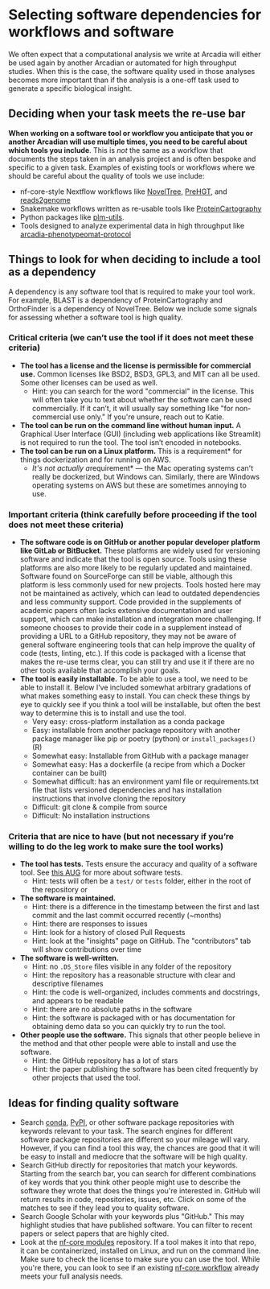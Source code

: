 # Selecting software dependencies for workflows and software

We often expect that a computational analysis we write at Arcadia will either be used again by another Arcadian or automated for high throughput studies. When this is the case, the software quality used in those analyses becomes more important than if the analysis is a one-off task used to generate a specific biological insight.

## Deciding when your task meets the re-use bar

**When working on a software tool or workflow you anticipate that you or another Arcadian will use multiple times, you need to be careful about which tools you include**. This is _not_ the same as a workflow that documents the steps taken in an analysis project and is often bespoke and specific to a given task. Examples of existing tools or workflows where we should be careful about the quality of tools we use include:

- nf-core-style Nextflow workflows like [NovelTree](https://github.com/Arcadia-Science/noveltree), [PreHGT](https://github.com/Arcadia-Science/prehgt), and [reads2genome](https://github.com/Arcadia-Science/reads2genome)
- Snakemake workflows written as re-usable tools like [ProteinCartography](https://github.com/Arcadia-Science/ProteinCartography/)
- Python packages like [plm-utils](https://github.com/Arcadia-Science/2024-plm-utils).
- Tools designed to analyze experimental data in high throughput like [arcadia-phenotypeomat-protocol]([https://github.com/Arcadia-Science/arcadia-phenotypeomat-protocol)

## Things to look for when deciding to include a tool as a dependency

A dependency is any software tool that is required to make your tool work. For example, BLAST is a dependency of ProteinCartography and OrthoFinder is a dependency of NovelTree. Below we include some signals for assessing whether a software tool is high quality.

### Critical criteria (we can’t use the tool if it does not meet these criteria)

- **The tool has a license and the license is permissible for commercial use.** Common licenses like BSD2, BSD3, GPL3, and MIT can all be used. Some other licenses can be used as well.
  - Hint: you can search for the word "commercial" in the license. This will often take you to text about whether the software can be used commercially. If it can’t, it will usually say something like "for non-commercial use only." If you're unsure, reach out to Katie.
- **The tool can be run on the command line without human input.** A Graphical User Interface (GUI) (including web applications like Streamlit) is not required to run the tool. The tool isn’t encoded in notebooks.
- **The tool can be run on a Linux platform.** This is a requirement\* for things dockerization and for running on AWS.
  - *It's not actually a*requirement\* — the Mac operating systems can't really be dockerized, but Windows can. Similarly, there are Windows operating systems on AWS but these are sometimes annoying to use.

### Important criteria (think carefully before proceeding if the tool does not meet these criteria)

- **The software code is on GitHub or another popular developer platform like GitLab or BitBucket.** 
These platforms are widely used for versioning software and indicate that the tool is open source. Tools using these platforms are also more likely to be regularly updated and maintained. Software found on SourceForge can still be viable, although this platform is less commonly used for new projects. Tools hosted here may not be maintained as actively, which can lead to outdated dependencies and less community support. Code provided in the supplements of academic papers often lacks extensive documentation and user support, which can make installation and integration more challenging. If someone chooses to provide their code in a supplement instead of providing a URL to a GitHub repository, they may not be aware of general software engineering tools that can help improve the quality of code (tests, linting, etc.). If this code is packaged with a license that makes the re-use terms clear, you can still try and use it if there are no other tools available that accomplish your goals.
- **The tool is easily installable.** To be able to use a tool, we need to be able to install it. Below I’ve included somewhat arbitrary gradations of what makes something easy to install. You can check these things by eye to quickly see if you think a tool will be installable, but often the best way to determine this is to install and use the tool.
  - Very easy: cross-platform installation as a conda package
  - Easy: installable from another package repository with another package manager like pip or poetry (python) or `install_packages()` (R)
  - Somewhat easy: Installable from GitHub with a package manager
  - Somewhat easy: Has a dockerfile (a recipe from which a Docker container can be built)
  - Somewhat difficult: has an environment yaml file or requirements.txt file that lists versioned dependencies and has installation instructions that involve cloning the repository
  - Difficult: git clone & compile from source
  - Difficult: No installation instructions

### Criteria that are nice to have (but not necessary if you’re willing to do the leg work to make sure the tool works)

- **The tool has tests.** Tests ensure the accuracy and quality of a software tool. See [this AUG](https://training.arcadiascience.com/arcadia-users-group/20231104-testing-concepts/lesson/) for more about software tests.
  - Hint: tests will often be a `test/` or `tests` folder, either in the root of the repository or
- **The software is maintained.**
  - Hint: there is a difference in the timestamp between the first and last commit and the last commit occurred recently (~months)
  - Hint: there are responses to issues
  - Hint: look for a history of closed Pull Requests
  - Hint: look at the "insights" page on GitHub. The "contributors" tab will show contributions over time
- **The software is well-written.**
  - Hint: no `.DS_Store` files visible in any folder of the repository
  - Hint: the repository has a reasonable structure with clear and descriptive filenames
  - Hint: the code is well-organized, includes comments and docstrings, and appears to be readable
  - Hint: there are no absolute paths in the software
  - Hint: the software is packaged with or has documentation for obtaining demo data so you can quickly try to run the tool.
- **Other people use the software.** This signals that other people believe in the method and that other people were able to install and use the software.
  - Hint: the GitHub repository has a lot of stars
  - Hint: the paper publishing the software has been cited frequently by other projects that used the tool.

## Ideas for finding quality software

- Search [conda](https://anaconda.org/anaconda/repo), [PyPI](https://pypi.org/), or other software package repositories with keywords relevant to your task. The search engines for different software package repositories are different so your mileage will vary. However, if you can find a tool this way, the chances are good that it will be easy to install and mediocre that the software will be high quality.
- Search GitHub directly for repositories that match your keywords. Starting from the search bar, you can search for different combinations of key words that you think other people might use to describe the software they wrote that does the things you're interested in. GitHub will return results in code, repositories, issues, etc. Click on some of the matches to see if they lead you to quality software.
- Search Google Scholar with your keywords plus "GitHub." This may highlight studies that have published software. You can filter to recent papers or select papers that are highly cited.
- Look at the [nf-core modules](https://github.com/nf-core/modules) repository. If a tool makes it into that repo, it can be containerized, installed on Linux, and run on the command line. Make sure to check the license to make sure you can use the tool. While you're there, you can look to see if an existing [nf-core workflow](https://github.com/nf-core) already meets your full analysis needs.
